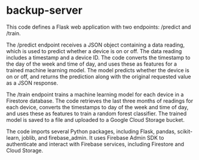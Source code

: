 # backup-server

This code defines a Flask web application with two endpoints: /predict and /train.

The /predict endpoint receives a JSON object containing a data reading, which is used to predict whether a device is on or off. The data reading includes a timestamp and a device ID. The code converts the timestamp to the day of the week and time of day, and uses these as features for a trained machine learning model. The model predicts whether the device is on or off, and returns the prediction along with the original requested value as a JSON response.

The /train endpoint trains a machine learning model for each device in a Firestore database. The code retrieves the last three months of readings for each device, converts the timestamps to day of the week and time of day, and uses these as features to train a random forest classifier. The trained model is saved to a file and uploaded to a Google Cloud Storage bucket.

The code imports several Python packages, including Flask, pandas, scikit-learn, joblib, and firebase_admin. It uses Firebase Admin SDK to authenticate and interact with Firebase services, including Firestore and Cloud Storage.
